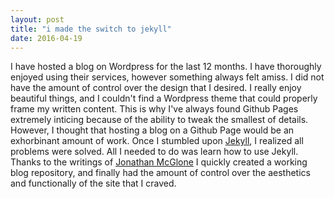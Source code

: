 ```yaml
---
layout: post
title: "i made the switch to jekyll"
date: 2016-04-19
---
```


I have hosted a blog on Wordpress for the last 12 months. I have thoroughly enjoyed using their services, however something always felt amiss. I did not have the amount of control over the design that I desired. I really enjoy beautiful things, and I couldn't find a Wordpress theme that could properly frame my written content. This is why I've always found Github Pages extremely inticing because of the ability to tweak the smallest of details. However, I thought that hosting a blog on a Github Page would be an exhorbinant amount of work. Once I stumbled upon <a href="https://jekyllrb.com">Jekyll</a>, I realized all problems were solved. All I needed to do was learn how to use Jekyll. Thanks to the writings of <a href="http://jmcglone.com/guides/github-pages/">Jonathan McGlone</a> I quickly created a working blog repository, and finally had the amount of control over the aesthetics and functionally of the site that I craved. 
